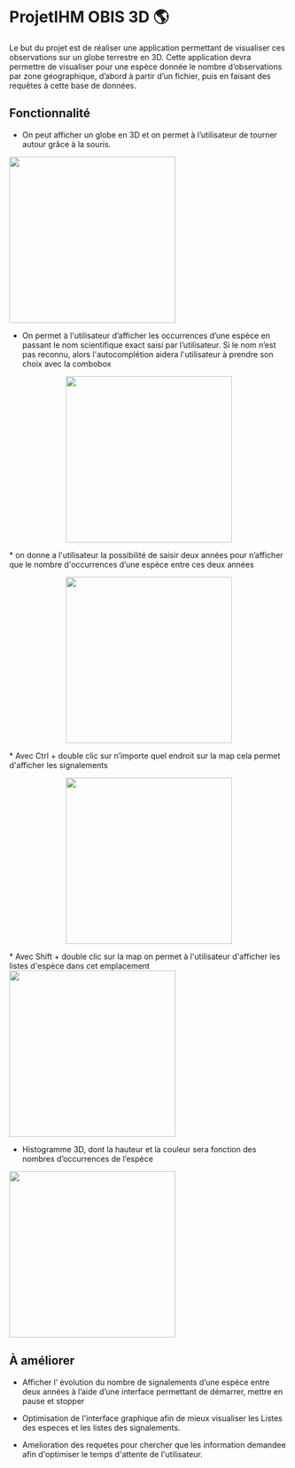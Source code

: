 # ProjetIHM OBIS 3D 🌎

Le but du projet est de réaliser une application permettant de visualiser ces observations sur un globe terrestre
en 3D. Cette application devra permettre de visualiser pour une espèce donnée le nombre d’observations par
zone géographique, d’abord à partir d’un fichier, puis en faisant des requêtes à cette base de données.

## Fonctionnalité
* On peut afficher un globe en 3D et on permet à l’utilisateur de tourner autour grâce à la souris. 
<img src="https://user-images.githubusercontent.com/98128042/177739370-869289fe-c2f2-4e3b-b3a8-00548a35d840.png"  height="300">

* On permet à l'utilisateur d’afficher les occurrences d’une espèce en passant le nom scientifique exact saisi par l’utilisateur. Si le nom n’est pas reconnu, alors l'autocomplétion aidera l'utilisateur à prendre son choix avec la combobox
<p align="center">
<img src="https://user-images.githubusercontent.com/98128042/177740111-5b4c91ad-6e13-40ee-a5e7-6bb957746682.png"  height="300">
</p>
* on donne a l'utilisateur la possibilité de
saisir deux années pour n’afficher que
le nombre d'occurrences d’une espèce
entre ces deux années
<p align="center">
<img src="https://user-images.githubusercontent.com/98128042/177740763-4f05f23b-9438-4353-adba-e5818253f997.png"  height="300">
</p>
* Avec Ctrl + double clic sur n’importe
quel endroit sur la map cela permet
d'afficher les signalements
<p align="center">
<img src="https://user-images.githubusercontent.com/98128042/177741466-25cc1aa0-672d-4fc3-a713-62398b7076ef.png"  height="300"></em>
</p>
* Avec Shift + double clic sur la map on
permet à l'utilisateur d'afficher les
listes d'espèce dans cet emplacement

<img src="https://user-images.githubusercontent.com/98128042/177742078-68d3db9c-8694-40d3-a396-fdceb2cecc69.png"  height="300">

* Histogramme 3D, dont la hauteur et
la couleur sera fonction des nombres
d’occurrences de l’espèce

<img src="https://user-images.githubusercontent.com/98128042/177742704-0fae62a4-d8f9-4cc7-8244-f92e17370b8e.png"  height="300">



## À améliorer
* Afficher l’
évolution du nombre de signalements
d’une espèce entre deux années à
l’aide d’une interface permettant de
démarrer, mettre en pause et stopper

* Optimisation de l'interface graphique afin de mieux visualiser les Listes des especes et les listes des signalements.
* Amelioration des requetes pour chercher que les information demandee afin d'optimiser le temps d'attente de l'utilisateur.


